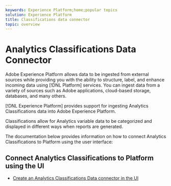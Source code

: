 ```yaml
---
keywords: Experience Platform;home;popular topics
solution: Experience Platform
title: Classifications data connector
topic: overview
---
```


# Analytics Classifications Data Connector

Adobe Experience Platform allows data to be ingested from external sources while providing you with the ability to structure, label, and enhance incoming data using [!DNL Platform] services. You can ingest data from a variety of sources such as Adobe applications, cloud-based storage, databases, and many others.

[!DNL Experience Platform] provides support for ingesting Analytics Classifications data into Adobe Experience Platform.

Classifications allow for Analytics variable data to be categorized and displayed in different ways when reports are generated.

The documentation below provides information on how to connect Analytics Classifications to Platform using the user interface:

## Connect Analytics Classifications to Platform using the UI

- [Create an Analytics Classifications Data connector in the UI](../../tutorials/ui/create/adobe-applications/classifications.md)